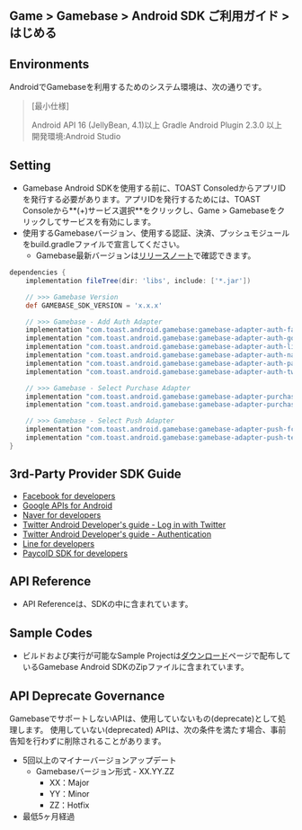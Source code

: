 ## Game > Gamebase > Android SDK ご利用ガイド > はじめる

## Environments

AndroidでGamebaseを利用するためのシステム環境は、次の通りです。

> [最小仕様]
>
> Android API 16 (JellyBean, 4.1)以上
> Gradle Android Plugin 2.3.0 以上 <br/>
> 開発環境:Android Studio

## Setting

* Gamebase Android SDKを使用する前に、TOAST ConsoledからアプリIDを発行する必要があります。アプリIDを発行するためには、TOAST Consoleから**(+)サービス選択**をクリックし、Game > Gamebaseをクリックしてサービスを有効にします。
* 使用するGamebaseバージョン、使用する認証、決済、プッシュモジュールをbuild.gradleファイルで宣言してください。
	* Gamebase最新バージョンは[リリースノート](./release-notes/)で確認できます。

```groovy
dependencies {
    implementation fileTree(dir: 'libs', include: ['*.jar'])

    // >>> Gamebase Version
    def GAMEBASE_SDK_VERSION = 'x.x.x'

    // >>> Gamebase - Add Auth Adapter
    implementation "com.toast.android.gamebase:gamebase-adapter-auth-facebook:$GAMEBASE_SDK_VERSION"
    implementation "com.toast.android.gamebase:gamebase-adapter-auth-google:$GAMEBASE_SDK_VERSION"
    implementation "com.toast.android.gamebase:gamebase-adapter-auth-line:$GAMEBASE_SDK_VERSION"
    implementation "com.toast.android.gamebase:gamebase-adapter-auth-naver:$GAMEBASE_SDK_VERSION"
    implementation "com.toast.android.gamebase:gamebase-adapter-auth-payco:$GAMEBASE_SDK_VERSION"
    implementation "com.toast.android.gamebase:gamebase-adapter-auth-twitter:$GAMEBASE_SDK_VERSION"

    // >>> Gamebase - Select Purchase Adapter
    implementation "com.toast.android.gamebase:gamebase-adapter-purchase-google:$GAMEBASE_SDK_VERSION"
    implementation "com.toast.android.gamebase:gamebase-adapter-purchase-onestore:$GAMEBASE_SDK_VERSION"

    // >>> Gamebase - Select Push Adapter
    implementation "com.toast.android.gamebase:gamebase-adapter-push-fcm:$GAMEBASE_SDK_VERSION"
    implementation "com.toast.android.gamebase:gamebase-adapter-push-tencent:$GAMEBASE_SDK_VERSION"
}
```

## 3rd-Party Provider SDK Guide

* [Facebook for developers](https://developers.facebook.com/docs/android)
* [Google APIs for Android](https://developers.google.com/android/guides/overview)
* [Naver for developers](https://developers.naver.com/docs/login/android/)
* [Twitter Android Developer's guide - Log in with Twitter](https://dev.twitter.com/web/sign-in/implementing)
* [Twitter Android Developer's guide - Authentication](https://developer.twitter.com/en/docs/basics/authentication/overview/oauth)
* [Line for developers](https://developers.line.me/en/docs/line-login/android/integrate-line-login/)
* [PaycoID SDK for developers](https://developers.payco.com/guide/development/apply/android)

## API Reference

* API Referenceは、SDKの中に含まれています。

## Sample Codes

* ビルドおよび実行が可能なSample Projectは[ダウンロード](https://docs.toast.com/ko/Download/)ページで配布しているGamebase Android SDKのZipファイルに含まれています。

## API Deprecate Governance

GamebaseでサポートしないAPIは、使用していないもの(deprecate)として処理します。
使用していない(deprecated) APIは、次の条件を満たす場合、事前告知を行わずに削除されることがあります。

* 5回以上のマイナーバージョンアップデート
	* Gamebaseバージョン形式 - XX.YY.ZZ
		* XX：Major
		* YY：Minor
		* ZZ：Hotfix
* 最低5ヶ月経過

